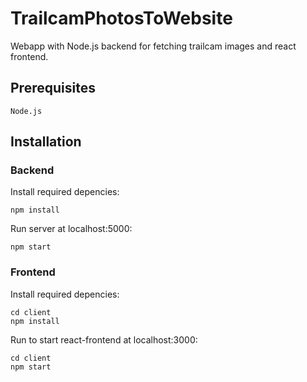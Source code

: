 # TrailcamPhotosToWebsite

Webapp with Node.js backend for fetching trailcam images and react frontend.

## Prerequisites
```
Node.js 
```

## Installation

### Backend

Install required depencies:
```
npm install 
```

Run server at localhost:5000:
```
npm start 
```

### Frontend

Install required depencies:
```
cd client
npm install
```

Run to start react-frontend at localhost:3000:
```
cd client
npm start 
```